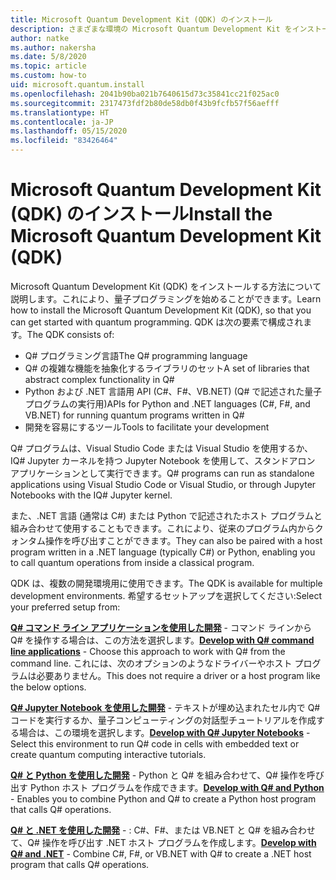 ```yaml
---
title: Microsoft Quantum Development Kit (QDK) のインストール
description: さまざまな環境の Microsoft Quantum Development Kit をインストールする方法。
author: natke
ms.author: nakersha
ms.date: 5/8/2020
ms.topic: article
ms.custom: how-to
uid: microsoft.quantum.install
ms.openlocfilehash: 2041b90ba021b7640615d73c35841cc21f025ac0
ms.sourcegitcommit: 2317473fdf2b80de58db0f43b9fcfb57f56aefff
ms.translationtype: HT
ms.contentlocale: ja-JP
ms.lasthandoff: 05/15/2020
ms.locfileid: "83426464"
---
```

# <a name="install-the-microsoft-quantum-development-kit-qdk"></a><span data-ttu-id="17775-103">Microsoft Quantum Development Kit (QDK) のインストール</span><span class="sxs-lookup"><span data-stu-id="17775-103">Install the Microsoft Quantum Development Kit (QDK)</span></span>

<span data-ttu-id="17775-104">Microsoft Quantum Development Kit (QDK) をインストールする方法について説明します。これにより、量子プログラミングを始めることができます。</span><span class="sxs-lookup"><span data-stu-id="17775-104">Learn how to install the Microsoft Quantum Development Kit (QDK), so that you can get started with quantum programming.</span></span> <span data-ttu-id="17775-105">QDK は次の要素で構成されます。</span><span class="sxs-lookup"><span data-stu-id="17775-105">The QDK consists of:</span></span>

- <span data-ttu-id="17775-106">Q# プログラミング言語</span><span class="sxs-lookup"><span data-stu-id="17775-106">The Q# programming language</span></span>
- <span data-ttu-id="17775-107">Q# の複雑な機能を抽象化するライブラリのセット</span><span class="sxs-lookup"><span data-stu-id="17775-107">A set of libraries that abstract complex functionality in Q#</span></span>
- <span data-ttu-id="17775-108">Python および .NET 言語用 API (C#、F#、VB.NET) (Q# で記述された量子プログラムの実行用)</span><span class="sxs-lookup"><span data-stu-id="17775-108">APIs for Python and .NET languages (C#, F#, and VB.NET) for running quantum programs written in Q#</span></span>
- <span data-ttu-id="17775-109">開発を容易にするツール</span><span class="sxs-lookup"><span data-stu-id="17775-109">Tools to facilitate your development</span></span>

<span data-ttu-id="17775-110">Q# プログラムは、Visual Studio Code または Visual Studio を使用するか、IQ# Jupyter カーネルを持つ Jupyter Notebook を使用して、スタンドアロン アプリケーションとして実行できます。</span><span class="sxs-lookup"><span data-stu-id="17775-110">Q# programs can run as standalone applications using Visual Studio Code or Visual Studio, or through Jupyter Notebooks with the IQ# Jupyter kernel.</span></span>

<span data-ttu-id="17775-111">また、.NET 言語 (通常は C#) または Python で記述されたホスト プログラムと組み合わせて使用することもできます。これにより、従来のプログラム内からクォンタム操作を呼び出すことができます。</span><span class="sxs-lookup"><span data-stu-id="17775-111">They can also be paired with a host program written in a .NET language (typically C#) or Python, enabling you to call quantum operations from inside a classical program.</span></span>

<span data-ttu-id="17775-112">QDK は、複数の開発環境用に使用できます。</span><span class="sxs-lookup"><span data-stu-id="17775-112">The QDK is available for multiple development environments.</span></span> <span data-ttu-id="17775-113">希望するセットアップを選択してください:</span><span class="sxs-lookup"><span data-stu-id="17775-113">Select your preferred setup from:</span></span>

<span data-ttu-id="17775-114">[**Q# コマンド ライン アプリケーションを使用した開発**](xref:microsoft.quantum.install.standalone) - コマンド ラインから Q# を操作する場合は、この方法を選択します。</span><span class="sxs-lookup"><span data-stu-id="17775-114">[**Develop with Q# command line applications**](xref:microsoft.quantum.install.standalone) - Choose this approach to work with Q# from the command line.</span></span> <span data-ttu-id="17775-115">これには、次のオプションのようなドライバーやホスト プログラムは必要ありません。</span><span class="sxs-lookup"><span data-stu-id="17775-115">This does not require a driver or a host program like the below options.</span></span>

<span data-ttu-id="17775-116">[**Q# Jupyter Notebook を使用した開発**](xref:microsoft.quantum.install.jupyter) - テキストが埋め込まれたセル内で Q# コードを実行するか、量子コンピューティングの対話型チュートリアルを作成する場合は、この環境を選択します。</span><span class="sxs-lookup"><span data-stu-id="17775-116">[**Develop with Q# Jupyter Notebooks**](xref:microsoft.quantum.install.jupyter) - Select this environment to run Q# code in cells with embedded text or create quantum computing interactive tutorials.</span></span> 

<span data-ttu-id="17775-117">[**Q# と Python を使用した開発**](xref:microsoft.quantum.install.python) - Python と Q# を組み合わせて、Q# 操作を呼び出す Python ホスト プログラムを作成できます。</span><span class="sxs-lookup"><span data-stu-id="17775-117">[**Develop with Q# and Python**](xref:microsoft.quantum.install.python) - Enables you to combine Python and Q# to create a Python host program that calls Q# operations.</span></span>

<span data-ttu-id="17775-118">[**Q# と .NET を使用した開発**](xref:microsoft.quantum.install.cs) - : C#、F#、または VB.NET と Q# を組み合わせて、Q# 操作を呼び出す .NET ホスト プログラムを作成します。</span><span class="sxs-lookup"><span data-stu-id="17775-118">[**Develop with Q# and .NET**](xref:microsoft.quantum.install.cs) - Combine C#, F#, or VB.NET with Q# to create a .NET host program that calls Q# operations.</span></span>
